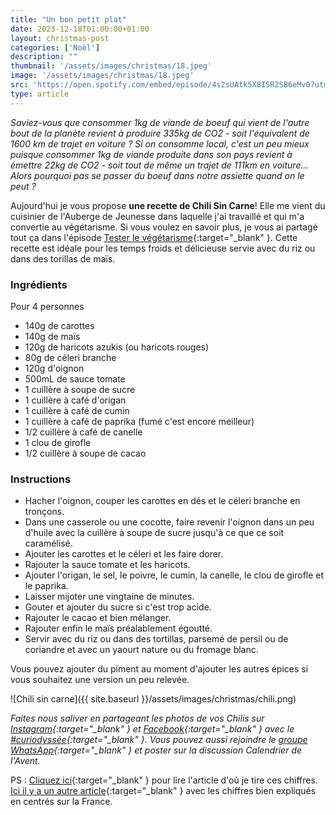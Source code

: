 ```yaml
---
title: "Un bon petit plat"
date: 2023-12-18T01:00:00+01:00
layout: christmas-post
categories: ['Noël']
description: ""
thumbnail: '/assets/images/christmas/18.jpeg'
image: '/assets/images/christmas/18.jpeg'
src: 'https://open.spotify.com/embed/episode/4s2sUAtk5X8ISR2SB6eMv0?utm_source=generator'
type: article
---
```


_Saviez-vous que consommer 1kg de viande de boeuf qui vient de l'autre bout de la planète revient à produire 335kg de CO2 - soit l'équivalent de 1600 km de trajet en voiture ? Si on consomme local, c'est un peu mieux puisque consommer 1kg de viande produite dans son pays revient à émettre 22kg de CO2 - soit tout de même un trajet de 111km en voiture... Alors pourquoi pas se passer du boeuf dans notre assiette quand on le peut ?_

Aujourd'hui je vous propose **une recette de Chili Sin Carne**! Elle me vient du cuisinier de l'Auberge de Jeunesse dans laquelle j'ai travaillé et qui m'a convertie au végétarisme. Si vous voulez en savoir plus, je vous ai partagé tout ça dans l'épisode [Tester le végétarisme](https://open.spotify.com/episode/4s2sUAtk5X8ISR2SB6eMv0?si=43540663afcc46a3){:target="\_blank" }.
Cette recette est idéale pour les temps froids et délicieuse servie avec du riz ou dans des torillas de maïs.

### Ingrédients
Pour 4 personnes 
- 140g de carottes
- 140g de maïs
- 120g de haricots azukis (ou haricots rouges)
- 80g de céleri branche
- 120g d'oignon
- 500mL de sauce tomate
- 1 cuillère à soupe de sucre
- 1 cuillère à café d'origan
- 1 cuillère à café de cumin
- 1 cuillère à café de paprika (fumé c'est encore meilleur)
- 1/2 cuillère à café de canelle
- 1 clou de girofle
- 1/2 cuillère à soupe de cacao


### Instructions
- Hacher l'oignon, couper les carottes en dés et le céleri branche en tronçons.
- Dans une casserole ou une cocotte, faire revenir l'oignon dans un peu d'huile avec la cuillère à soupe de sucre jusqu'à ce que ce soit caramélisé.
- Ajouter les carottes et le céleri et les faire dorer.
- Rajouter la sauce tomate et les haricots.
- Ajouter l'origan, le sel, le poivre, le cumin, la canelle, le clou de girofle et le paprika.
- Laisser mijoter une vingtaine de minutes.
- Gouter et ajouter du sucre si c'est trop acide.
- Rajouter le cacao et bien mélanger.
- Rajouter enfin le maïs préalablement égoutté.
- Servir avec du riz ou dans des tortillas, parsemé de persil ou de coriandre et avec un yaourt nature ou du fromage blanc. 

Vous pouvez ajouter du piment au moment d'ajouter les autres épices si vous souhaitez une version un peu relevée. 

![Chili sin carne]({{ site.baseurl }}/assets/images/christmas/chili.png)

_Faites nous saliver en partageant les photos de vos Chilis sur [Instagram](https://www.instagram.com/curiodyssee/){:target="\_blank" } et [Facebook](https://www.facebook.com/profile.php?id=100095299300100){:target="\_blank" } avec le [#curiodyssée](https://www.instagram.com/explore/tags/curiodyss%C3%A9e/){:target="\_blank" }. Vous pouvez aussi rejoindre le [groupe WhatsApp](https://chat.whatsapp.com/DpoZEthNJNf3GVLHsyHiG5){:target="\_blank" } et poster sur la discussion Calendrier de l'Avent._

PS : [Cliquez ici](https://www.notre-planete.info/actualites/3375-empreinte_carbone_viande){:target="\_blank" } pour lire l'article d'où je tire ces chiffres. [Ici il y a un autre article](https://ecolozen.com/fr/astuces/empreinte-carbone-des-viandes/){:target="\_blank" } avec les chiffres bien expliqués en centrés sur la France.